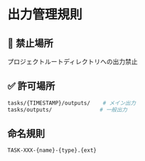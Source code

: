 # 出力管理規則

## 🚫 禁止場所
プロジェクトルートディレクトリへの出力禁止

## ✅ 許可場所
```bash
tasks/{TIMESTAMP}/outputs/    # メイン出力
tasks/outputs/               # 一般出力
```

## 命名規則
```bash
TASK-XXX-{name}-{type}.{ext}
```